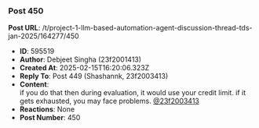 ### Post 450
**Post URL**: /t/project-1-llm-based-automation-agent-discussion-thread-tds-jan-2025/164277/450
- **ID**: 595519
- **Author**: Debjeet Singha (23f2001413)
- **Created At**: 2025-02-15T16:20:06.323Z
- **Reply To**: Post 449 (Shashannk, 23f2003413)
- **Content**:  
  if you do that then during evaluation, it would use your credit limit. if it gets exhausted, you may face problems. <a class="mention" href="/u/23f2003413">@23f2003413</a>
- **Reactions**: None
- **Post Number**: 450

